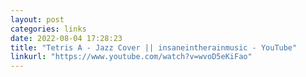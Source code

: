 ```yaml
---
layout: post
categories: links
date: 2022-08-04 17:28:23
title: "Tetris A - Jazz Cover || insaneintherainmusic - YouTube"
linkurl: "https://www.youtube.com/watch?v=wvoD5eKiFao"
---
```

